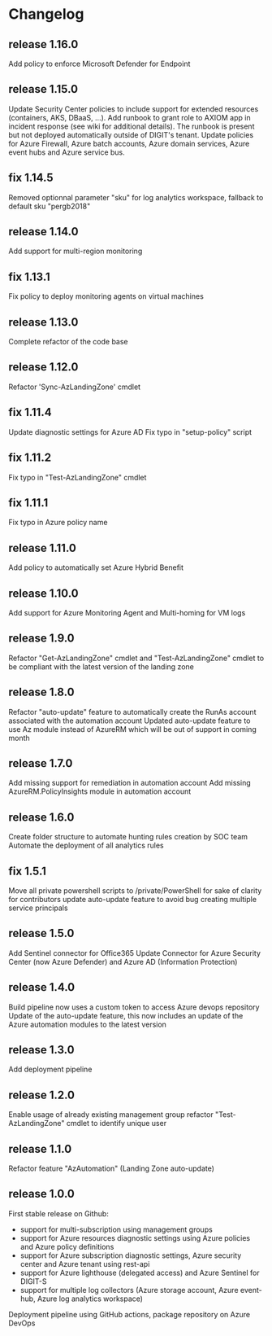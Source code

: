 # Changelog

## release 1.16.0
Add policy to enforce Microsoft Defender for Endpoint
## release 1.15.0
Update Security Center policies to include support for extended resources (containers, AKS, DBaaS, ...).
Add runbook to grant role to AXIOM app in incident response (see wiki for additional details). The runbook is present but not deployed automatically outside of DIGIT's tenant.
Update policies for Azure Firewall, Azure batch accounts, Azure domain services, Azure event hubs and Azure service bus.
## fix 1.14.5
Removed optionnal parameter "sku" for log analytics workspace, fallback to default sku "pergb2018"
## release 1.14.0
Add support for multi-region monitoring
## fix 1.13.1
Fix policy to deploy monitoring agents on virtual machines
## release 1.13.0
Complete refactor of the code base
## release 1.12.0
Refactor 'Sync-AzLandingZone' cmdlet
## fix 1.11.4
Update diagnostic settings for Azure AD
Fix typo in "setup-policy" script
## fix 1.11.2
Fix typo in "Test-AzLandingZone" cmdlet
## fix 1.11.1
Fix typo in Azure policy name
## release 1.11.0
Add policy to automatically set Azure Hybrid Benefit
## release 1.10.0
Add support for Azure Monitoring Agent and Multi-homing for VM logs
## release 1.9.0
Refactor "Get-AzLandingZone" cmdlet and "Test-AzLandingZone" cmdlet to be compliant with the latest version of the landing zone
## release 1.8.0
Refactor "auto-update" feature to automatically create the RunAs account associated with the automation account
Updated auto-update feature to use Az module instead of AzureRM which will be out of support in coming month
## release 1.7.0
Add missing support for remediation in automation account
Add missing AzureRM.PolicyInsights module in automation account
## release 1.6.0
Create folder structure to automate hunting rules creation by SOC team
Automate the deployment of all analytics rules
## fix 1.5.1
Move all private powershell scripts to /private/PowerShell for sake of clarity for contributors
update auto-update feature to avoid bug creating multiple service principals
## release 1.5.0
Add Sentinel connector for Office365
Update Connector for Azure Security Center (now Azure Defender) and Azure AD (Information Protection)
## release 1.4.0
Build pipeline now uses a custom token to access Azure devops repository
Update of the auto-update feature, this now includes an update of the Azure automation modules to the latest version
## release 1.3.0
Add deployment pipeline
## release 1.2.0
Enable usage of already existing management group
refactor "Test-AzLandingZone" cmdlet to identify unique user
## release 1.1.0
Refactor feature "AzAutomation" (Landing Zone auto-update)
## release 1.0.0
First stable release on Github:
- support for multi-subscription using management groups
- support for Azure resources diagnostic settings using Azure policies and Azure policy definitions
- support for Azure subscription diagnostic settings, Azure security center and Azure tenant using rest-api
- support for Azure lighthouse (delegated access) and Azure Sentinel for DIGIT-S
- support for multiple log collectors (Azure storage account, Azure event-hub, Azure log analytics workspace)

Deployment pipeline using GitHub actions, package repository on Azure DevOps
